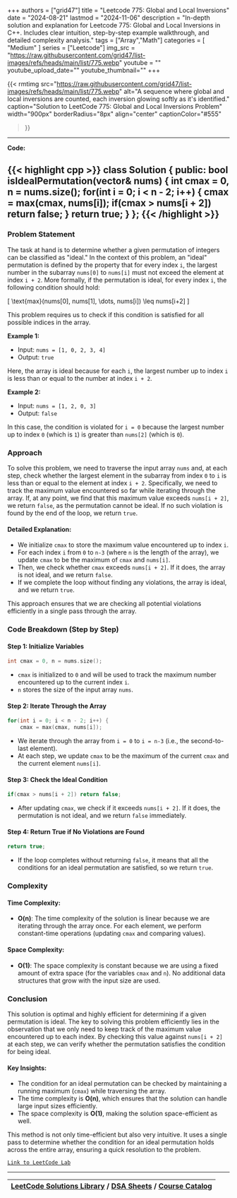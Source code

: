 
+++
authors = ["grid47"]
title = "Leetcode 775: Global and Local Inversions"
date = "2024-08-21"
lastmod = "2024-11-06"
description = "In-depth solution and explanation for Leetcode 775: Global and Local Inversions in C++. Includes clear intuition, step-by-step example walkthrough, and detailed complexity analysis."
tags = ["Array","Math"]
categories = [
    "Medium"
]
series = ["Leetcode"]
img_src = "https://raw.githubusercontent.com/grid47/list-images/refs/heads/main/list/775.webp"
youtube = ""
youtube_upload_date=""
youtube_thumbnail=""
+++


{{< rmtimg 
    src="https://raw.githubusercontent.com/grid47/list-images/refs/heads/main/list/775.webp" 
    alt="A sequence where global and local inversions are counted, each inversion glowing softly as it's identified."
    caption="Solution to LeetCode 775: Global and Local Inversions Problem"
    width="900px"
    borderRadius="8px"
    align="center" 
    captionColor="#555"
>}}
---
**Code:**

{{< highlight cpp >}}
class Solution {
public:
    bool isIdealPermutation(vector<int>& nums) {
        int cmax = 0, n = nums.size();
        for(int i = 0; i < n - 2; i++) {
            cmax = max(cmax, nums[i]);
            if(cmax > nums[i + 2]) return false;
        }
        return true;
    }
};
{{< /highlight >}}
---

### Problem Statement

The task at hand is to determine whether a given permutation of integers can be classified as "ideal." In the context of this problem, an "ideal" permutation is defined by the property that for every index `i`, the largest number in the subarray `nums[0]` to `nums[i]` must not exceed the element at index `i + 2`. More formally, if the permutation is ideal, for every index `i`, the following condition should hold:

\[ \text{max}(nums[0], nums[1], \dots, nums[i]) \leq nums[i+2] \]

This problem requires us to check if this condition is satisfied for all possible indices in the array.

**Example 1:**

- Input: `nums = [1, 0, 2, 3, 4]`
- Output: `true`

Here, the array is ideal because for each `i`, the largest number up to index `i` is less than or equal to the number at index `i + 2`.

**Example 2:**

- Input: `nums = [1, 2, 0, 3]`
- Output: `false`

In this case, the condition is violated for `i = 0` because the largest number up to index `0` (which is `1`) is greater than `nums[2]` (which is `0`).

### Approach

To solve this problem, we need to traverse the input array `nums` and, at each step, check whether the largest element in the subarray from index `0` to `i` is less than or equal to the element at index `i + 2`. Specifically, we need to track the maximum value encountered so far while iterating through the array. If, at any point, we find that this maximum value exceeds `nums[i + 2]`, we return `false`, as the permutation cannot be ideal. If no such violation is found by the end of the loop, we return `true`.

#### Detailed Explanation:

- We initialize `cmax` to store the maximum value encountered up to index `i`.
- For each index `i` from `0` to `n-3` (where `n` is the length of the array), we update `cmax` to be the maximum of `cmax` and `nums[i]`.
- Then, we check whether `cmax` exceeds `nums[i + 2]`. If it does, the array is not ideal, and we return `false`.
- If we complete the loop without finding any violations, the array is ideal, and we return `true`.

This approach ensures that we are checking all potential violations efficiently in a single pass through the array.

### Code Breakdown (Step by Step)

#### Step 1: Initialize Variables

```cpp
int cmax = 0, n = nums.size();
```

- `cmax` is initialized to `0` and will be used to track the maximum number encountered up to the current index `i`.
- `n` stores the size of the input array `nums`.

#### Step 2: Iterate Through the Array

```cpp
for(int i = 0; i < n - 2; i++) {
    cmax = max(cmax, nums[i]);
```

- We iterate through the array from `i = 0` to `i = n-3` (i.e., the second-to-last element).
- At each step, we update `cmax` to be the maximum of the current `cmax` and the current element `nums[i]`.

#### Step 3: Check the Ideal Condition

```cpp
if(cmax > nums[i + 2]) return false;
```

- After updating `cmax`, we check if it exceeds `nums[i + 2]`. If it does, the permutation is not ideal, and we return `false` immediately.

#### Step 4: Return True if No Violations are Found

```cpp
return true;
```

- If the loop completes without returning `false`, it means that all the conditions for an ideal permutation are satisfied, so we return `true`.

### Complexity

#### Time Complexity:
- **O(n)**: The time complexity of the solution is linear because we are iterating through the array once. For each element, we perform constant-time operations (updating `cmax` and comparing values).

#### Space Complexity:
- **O(1)**: The space complexity is constant because we are using a fixed amount of extra space (for the variables `cmax` and `n`). No additional data structures that grow with the input size are used.

### Conclusion

This solution is optimal and highly efficient for determining if a given permutation is ideal. The key to solving this problem efficiently lies in the observation that we only need to keep track of the maximum value encountered up to each index. By checking this value against `nums[i + 2]` at each step, we can verify whether the permutation satisfies the condition for being ideal.

#### Key Insights:
- The condition for an ideal permutation can be checked by maintaining a running maximum (`cmax`) while traversing the array.
- The time complexity is **O(n)**, which ensures that the solution can handle large input sizes efficiently.
- The space complexity is **O(1)**, making the solution space-efficient as well.

This method is not only time-efficient but also very intuitive. It uses a single pass to determine whether the condition for an ideal permutation holds across the entire array, ensuring a quick resolution to the problem.

[`Link to LeetCode Lab`](https://leetcode.com/problems/global-and-local-inversions/description/)

---

| [LeetCode Solutions Library](https://grid47.xyz/leetcode/) / [DSA Sheets](https://grid47.xyz/sheets/) / [Course Catalog](https://grid47.xyz/courses/) |
| --- |
